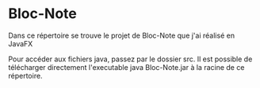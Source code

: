 # Bloc-Note

Dans ce répertoire se trouve le projet de Bloc-Note que j'ai réalisé en JavaFX

Pour accéder aux fichiers java, passez par le dossier src.
Il est possible de télécharger directement l'executable java Bloc-Note.jar à la racine de ce répertoire.
